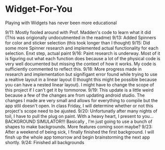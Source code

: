 # Widget-For-You
Playing with Widgets has never been more educational

9/11: Mostly fooled around with Prof. Madden's code to learn what it did (This was origionally undocutmented in the readme)
9/13: Added Spinners for color and sticker selection (this took longer than I thought)
9/15: Did some more Spinner research and implemented actual functionality for each selection. Enxt step, actual paint
9/16: Paint research is underway. Most of it is figuring out what each function does because a lot of the physical code is very well documented but missing the context of how it works. My code is sufficiently commented to reflect this.
9/18: More progress made in research and implementation but signifigant error found while trying to use a realtive layout in a linear layout (I thought this might be possible because you can have a nested linear layout). I might have to change the scope of this project if I can't get it by tommorow. 
9/19: This update is a little weird because a few of the changes are from updating android studio. The changes I made are very small and allows for everything to compile but the app stlil doesn't open. In class Friday, I will determine whether or not this project's scope need to be ajusted.
9/20: Unfortunatly after many nights of toil, I have to pull the plug on paint. With a heavy heart, I present to you... BACKGROUND SIMULATOR!!! Basically , I'm just going to use a bunch of shapes to make backgrounds. More features coming soon maybe?
9/23: After a weekend of being sick, I finally finished the first background. I will finsh up the whole app tomorrow and begin brainstorming the next app shortly.
9/24: Finished all backgrounds
